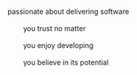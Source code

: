 passionate about delivering software
</br></br>
&nbsp;&nbsp;&nbsp;&nbsp;&nbsp;&nbsp;&nbsp;&nbsp;you trust no matter
</br></br>
&nbsp;&nbsp;&nbsp;&nbsp;&nbsp;&nbsp;&nbsp;&nbsp;you enjoy developing
</br></br>
&nbsp;&nbsp;&nbsp;&nbsp;&nbsp;&nbsp;&nbsp;&nbsp;you believe in its potential
